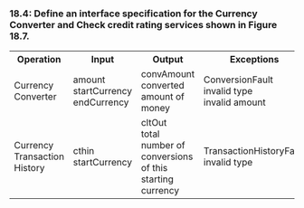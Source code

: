 <h3>18.4: Define an interface specification for the Currency Converter and Check credit rating services shown in Figure 18.7.</h3>

<table>
  <tr>
    <th>Operation</th>
    <th>Input</th>
    <th>Output</th>
    <th>Exceptions</th>
  </tr>
    <tr>
    <td>Currency Converter</td>
    <td>amount<br>startCurrency<br>endCurrency</td>
    <td>convAmount<br>converted amount of money</td>
    <td>ConversionFault<br>invalid type<br>invalid amount</td>
  </tr>
    <tr>
    <td>Currency Transaction History</td>
    <td>cthin<br>startCurrency</td>
    <td>cltOut<br>total number of conversions of this starting currency</td>
    <td>TransactionHistoryFault<br>invalid type</td>
  </tr>
</table>
